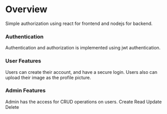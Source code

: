 # Overview

Simple authorization using react for frontend and nodejs for backend.

### Authentication

Authentication and authorization is implemented using jwt authentication.

### User Features

Users can create their account, and have a secure login. Users also can upload their image as the profile picture.

### Admin Features

Admin has the access for CRUD operations on users.
Create
Read
Update
Delete
